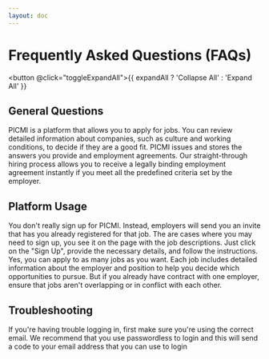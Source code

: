 ```yaml
---
layout: doc
---
```


<script setup lang="ts">
import { ref } from 'vue';
import FAQItem from '../../components/FaqItem.vue';

const expandAll = ref(false)

const toggleExpandAll = () => {
  expandAll.value = !expandAll.value;
}
</script>

# Frequently Asked Questions (FAQs)

<button @click="toggleExpandAll">{{ expandAll ? 'Collapse All' : 'Expand All' }}</button>

## General Questions

<FAQItem question="What is PICMI?" :expandAll="expandAll" >
  PICMI is a platform that allows you to apply for jobs. You can review detailed information about companies, such as culture and working conditions, to decide if they are a good fit. PICMI issues and stores the answers you provide and employment agreements.
</FAQItem>

<FAQItem question="How does the hiring process work?" :expandAll="expandAll">
  Our straight-through hiring process allows you to receive a legally binding employment agreement instantly if you meet all the predefined criteria set by the employer.
</FAQItem>

## Platform Usage

<FAQItem question="How do I sign up for PICMI?" :expandAll="expandAll">
  You don't really sign up for PICMI. Instead, employers will send you an invite that has you already registered for that job. The are cases where you may need to sign up, you see it on the page with the job descriptions. Just click on the "Sign Up", provide the necessary details, and follow the instructions.
</FAQItem>

<FAQItem question="Can I apply to multiple jobs at the same time?" :expandAll="expandAll">
  Yes, you can apply to as many jobs as you want. Each job includes detailed information about the employer and position to help you decide which opportunities to pursue. But if you already have contract with one employer, ensure that jobs aren't overlapping or in conflict with each other.
</FAQItem>

## Troubleshooting

<FAQItem question="What should I do if I can't log into my account?" :expandAll="expandAll">
  If you're having trouble logging in, first make sure you're using the correct email. We recommend that you use passwordless to login and this will send a code to your email address that you can use to login
</FAQItem>
